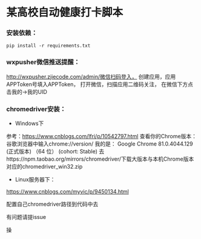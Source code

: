 # 某高校自动健康打卡脚本

### 安装依赖：

    pip install -r requirements.txt

### wxpusher微信推送提醒：
http://wxpusher.zjiecode.com/admin/微信扫码登入，
创建应用，应用APPToken号填入APPToken，
打开微信，扫描应用二维码关注，
在微信下方点击我的->我的UID

### chromedriver安装：
+ Windows下

参考：https://www.cnblogs.com/lfri/p/10542797.html
查看你的Chrome版本：
谷歌浏览器中输入chrome://version/
我的是：
Google Chrome	81.0.4044.129 (正式版本) （64 位） (cohort: Stable)
去https://npm.taobao.org/mirrors/chromedriver/下载大版本与本机Chrome版本对应的chromedriver_win32.zip

+ Linux服务器下：

https://www.cnblogs.com/myvic/p/9450134.html 

配置自己chromedriver路径到代码中去

有问题请提issue

操

